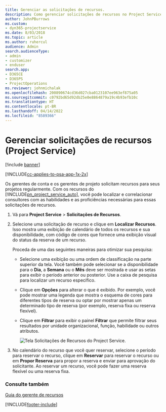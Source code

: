 ```yaml
---
title: Gerenciar as solicitações de recursos.
description: Como gerenciar solicitações de recursos no Project Service
author: JohnPBurrows
ms.custom:
- dyn365-projectservice
ms.date: 8/03/2018
ms.topic: article
ms.author: ruhercul
audience: Admin
search.audienceType:
- admin
- customizer
- enduser
search.app:
- D365CE
- D365PS
- ProjectOperations
ms.reviewer: johnmichalak
ms.openlocfilehash: 200890674cd36d027cba0123107ee963ef875a05
ms.sourcegitcommit: c0792bd65d92db25e0e8864879a19c4b93efb10c
ms.translationtype: HT
ms.contentlocale: pt-BR
ms.lasthandoff: 04/14/2022
ms.locfileid: "8589366"
---
```

# <a name="manage-resource-requests-project-service"></a>Gerenciar solicitações de recursos (Project Service)

[!include [banner](../includes/psa-now-project-operations.md)]

[!INCLUDE[cc-applies-to-psa-app-1x-2x](../includes/cc-applies-to-psa-app-1x-2x.md)]

Os gerentes de conta e os gerentes de projeto solicitam recursos para seus projetos regularmente. Com os recursos do [!INCLUDE[pn_project_service_auto](../includes/pn-project-service-auto.md)], você pode localizar e correlacionar consultores com as habilidades e as proficiências necessárias para essas solicitações de recursos.  
  
1. Vá para **Project Service** > **Solicitações de Recursos**.  
  
2. Selecione uma solicitação de recurso e clique em **Localizar Recursos**. Isso mostra uma exibição de calendário de todos os recursos e sua disponibilidade, com código de cores que fornece uma exibição visual do status da reserva de um recurso.  
  
    Proceda de uma das seguintes maneiras para otimizar sua pesquisa:  
  
   -   Selecione uma exibição ou uma ordem de classificação na parte superior da tela. Você também pode selecionar se a disponibilidade para o **Dia**, a **Semana** ou o **Mês** deve ser mostrada e usar as setas para exibir o período anterior ou posterior. Use a caixa de pesquisa para localizar um recurso específico.  
  
   -   Clique em **Opções** para alterar o que é exibido. Por exemplo, você pode mostrar uma legenda que mostra o esquema de cores para diferentes tipos de reserva ou optar por mostrar apenas um determinado tipo de reserva (por exemplo, reserva fixa ou reserva flexível).  
  
   -   Clique em **Filtrar** para exibir o painel **Filtrar** que permite filtrar seus resultados por unidade organizacional, função, habilidade ou outros atributos.  
  
       ![Tela Solicitações de Recursos do Project Service.](../psa/media/project-service-resource-request-screen.png "Tela Solicitações de Recursos do Project Service")  
  
3. No calendário do recurso que você quer reservar, selecione o período para reservar o recurso, clique em **Reservar** para reservar o recurso ou em **Propor Reserva** para propor a reserva e enviar para aprovação do solicitante. Ao reservar um recurso, você pode fazer uma reserva flexível ou uma reserva fixa.  
  
### <a name="see-also"></a>Consulte também  
 [Guia do gerente de recursos](../psa/resource-manager-guide.md)


[!INCLUDE[footer-include](../includes/footer-banner.md)]
